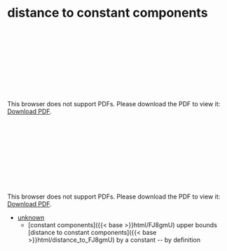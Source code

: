 # distance to constant components




<object data="../local_distance_to_FJ8gmU.pdf" type="application/pdf" width="100%" height="480px"><embed src="../local_distance_to_FJ8gmU.pdf"><p>This browser does not support PDFs. Please download the PDF to view it: <a href="../local_distance_to_FJ8gmU.pdf">Download PDF</a>.</p></embed></object>


<object data="../inclusions_distance_to_FJ8gmU.pdf" type="application/pdf" width="100%" height="480px"><embed src="../inclusions_distance_to_FJ8gmU.pdf"><p>This browser does not support PDFs. Please download the PDF to view it: <a href="../inclusions_distance_to_FJ8gmU.pdf">Download PDF</a>.</p></embed></object>

*  [unknown](#)
    * [constant components]({{< base >}}html/FJ8gmU) upper bounds [distance to constant components]({{< base >}}html/distance_to_FJ8gmU) by a constant -- by definition